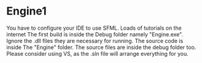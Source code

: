 # Engine1

You have to configure your IDE to use SFML. Loads of tutorials on the internet
The first build is inside the Debug folder namely "Engine.exe". Ignore the .dll files they are necessary for running.
The source code is inside The "Engine" folder.
The source files are inside the debug folder too.
Please consider using VS, as the .sln file will arrange everything for you.
